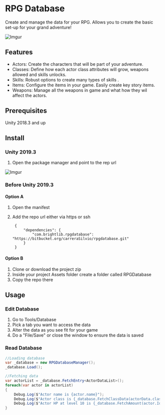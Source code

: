 # RPG Database
Create and manage the data for your RPG. Allows you to create the basic set-up for your grand adventure!

![Imgur](https://i.imgur.com/4b4oGt8.gif)

## Features
* Actors: Create the characters that will be part of your adventure.
* Classes: Define how each actor class attributes will grow, weapons allowed and skills unlocks.
* Skills: Robust options to create many types of skills .
* Items: Configure the items in your game. Easily create key story items.
* Weapons: Manage all the weapons in game and what how they wil affect the actors.

## Prerequisites
Unity 2018.3 and up

## Install

### Unity 2019.3
1. Open the package manager and point to the rep url

![Imgur](https://i.imgur.com/iYGgINz.png)

### Before Unity 2019.3

#### Option A
1. Open the manifest
2. Add the repo url either via https or ssh

		{
    		"dependencies": {
        		"com.brightlib.rpgdatabase": "https://bitbucket.org/carreraSilvio/rpgdatabase.git"
    		}
		}

#### Option B
1. Clone or download the project zip
2. Inside your project Assets folder create a folder called RPGDatabase
3. Copy the repo there

## Usage

### Edit Database
1. Go to Tools/Database
2. Pick a tab you want to access the data
3. Alter the data as you see fit for your game
4. Do a "File/Save" or close the window to ensure the data is saved

### Read Database

```csharp
//Loading database
var _database = new RPGDatabaseManager();
_database.Load();

//Fetching data 
var actorList = _database.FetchEntry<ActorDataList>();
foreach(var actor in actorList)
{
    Debug.Log($"Actor name is {actor.name}");
    Debug.Log($"Actor class is {_database.FetchClassData(actorData.classId).name}");
    Debug.Log($"Actor HP at level 10 is {_database.FetchAmount(actor.Id, 10, ActorAttributeType.HP)}");
}
```
